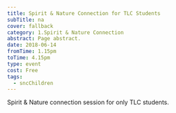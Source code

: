 ```yaml
---
title: Spirit & Nature Connection for TLC Students
subTitle: na
cover: fallback
category: 1.Spirit & Nature Connection
abstract: Page abstract.
date: 2018-06-14
fromTime: 1.15pm
toTime: 4.15pm
type: event
cost: Free
tags:
  - sncChildren
---
```


Spirit & Nature connection session for only TLC students.

